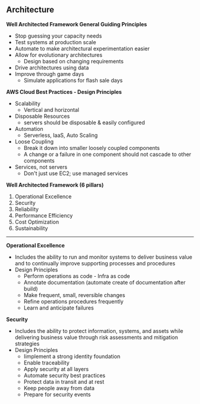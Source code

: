## Architecture

**Well Architected Framework General Guiding Principles**

- Stop guessing your capacity needs
- Test systems at production scale
- Automate to make architectural experimentation easier
- Allow for evolutionary architectures
  - Design based on changing requirements
- Drive architectures using data
- Improve through game days
  - Simulate applications for flash sale days



**AWS Cloud Best Practices - Design Principles**

- Scalability
  - Vertical and horizontal
- Disposable Resources
  - servers should be disposable & easily configured
- Automation
  - Serverless, IaaS, Auto Scaling
- Loose Coupling
  - Break it down into smaller loosely coupled components
  - A change or a failure in one component should not cascade to other components
- Services, not servers
  - Don't just use EC2; use managed services



**Well Architected Framework (6 pillars)**

1. Operational Excellence
2. Security
3. Reliability
4. Performance Efficiency
5. Cost Optimization
6. Sustainability

---



**Operational Excellence**

- Includes the ability to run and monitor systems to deliver business value and to continually improve supporting processes and procedures
- Design Principles
  - Perform operations as code - Infra as code
  - Annotate documentation (automate create of documentation after build)
  - Make frequent, small, reversible changes
  - Refine operations procedures frequently
  - Learn and anticipate failures



**Security**

- Includes the ability to protect information, systems, and assets while delivering business value through risk assessments and mitigation strategies
- Design Principles
  - Iimplement a strong identity foundation
  - Enable traceability
  - Apply security at all layers
  - Automate security best practices
  - Protect data in transit and at rest
  - Keep people away from data
  - Prepare for security events

